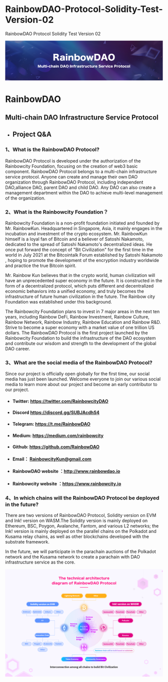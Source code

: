 # RainbowDAO-Protocol-Solidity-Test-Version-02
RainbowDAO Protocol Solidity Test Version 02


![](https://raw.githubusercontent.com/RainbowDAO/Gitcoin/main/pic/0.png)



# RainbowDAO 

## Multi-chain DAO Infrastructure Service Protocol




- ## Project Q&A




### 1、What is the RainbowDAO Protocol? 


RainbowDAO Protocol is developed under the authorization of the Rainbowcity  Foundation, focusing on the creation of web3 basic component. RainbowDAO Protocol belongs to a multi-chain infrastructure service protocol.  Anyone can create and manage their own DAO organization through RainbowDAO Protocol, including independent DAO,alliance DAO, parent DAO and child DAO. Any DAO can also create a management department within the DAO to achieve multi-level management of the organization.



### 2、What is the Rainbowcity Foundation？



Rainbowcity Foundation is a non-profit foundation initiated and founded by Mr. RainbowKun. Headquartered in Singapore, Asia, it mainly engages in the incubation and investment of the crypto ecosystem. Mr. RainbowKun himself is a loyal fan of Bitcoin and a believer of Satoshi Nakamoto, dedicated to the spread of Satoshi Nakamoto's decentralized ideas. He once put forward the concept of "Bit Civilization" for the first time in the world in July 2021 at the Bitcointalk Forum established by Satoshi Nakamoto , hoping to promote the development of the encryption industry worldwide and practice the true Bitcoin spirit.



Mr. Rainbow Kun believes that in the crypto world, human civilization will have an unprecedented super economy in the future. It is constructed in the form of a decentralized protocol, which puts different and decentralized economic behaviors into a unified economy, and truly becomes the infrastructure of future human civilization in the future. The Rainbow city Foundation was established under this background.

The Rainbowcity Foundation plans to invest in 7 major areas in the next ten years, including Rainbow DeFi, Rainbow Investment, Rainbow Culture, Rainbow Network, Rainbow Industry, Rainbow Education and Rainbow R&D. Strive to become a super economy with a market value of one trillion US dollars. The RainbowDAO Protocol is the first project launched by the Rainbowcity Foundation to build the infrastructure of the DAO ecosystem and contribute our wisdom and strength to the development of the global DAO career.



### 3、What are the social media of the RainbowDAO Protocol?



Since our project is officially open globally for the first time, our social media has just been launched. Welcome everyone to join our various social media to learn more about our project and become an early contributor to our project.



- #### Twitter:    https://twitter.com/RainbowcityDAO

- #### Discord     https://discord.gg/SUBJAcdhS4   

- #### Telegram: https://t.me/RainbowDAO

- #### Medium:   https://medium.com/rainbowcity

- #### Github:    https://github.com/RainbowDAO

- #### Email： RainbowcityKun@gmail.com

- #### RainbowDAO website ：http://www.rainbowdao.io

- #### Rainbowcity website ：https://www.rainbowcity.io




### 4、In which chains will the RainbowDAO Protocol be deployed in the future?



There are two versions of RainbowDAO Protocol, Solidity version on EVM and Ink! version on WASM.The Solidity version is mainly deployed on Ethereum, BSC, Poygon, Avalanche, Fantom, and various L2 networks; the Ink! version is mainly deployed on the parallel chains on the Polkadot and Kusama relay chains, as well as other blockchains developed with the substrate framework. 

In the future, we will participate in the parachain auctions of the Polkadot network and the Kusama network to create a parachain with DAO  infrastructure service as the core.



![image](https://raw.githubusercontent.com/RainbowDAO/Gitcoin/main/pic/1.png)


